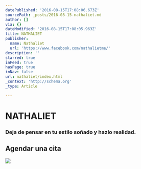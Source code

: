 ```yaml
---
datePublished: '2016-08-15T17:08:06.673Z'
sourcePath: _posts/2016-08-15-nathaliet.md
author: []
via: {}
dateModified: '2016-08-15T17:08:05.963Z'
title: NATHALIET
publisher:
  name: Nathaliet
  url: 'https://www.facebook.com/nathalietme/'
description: ''
starred: true
inFeed: true
hasPage: true
inNav: false
url: nathaliet/index.html
_context: 'http://schema.org'
_type: Article

---
```

# NATHALIET

### Deja de pensar en tu estilo soñado y hazlo realidad.

## Agendar una cita
![](https://the-grid-user-content.s3-us-west-2.amazonaws.com/2019caf0-ba9f-4644-a638-461d2dcca124.jpg)